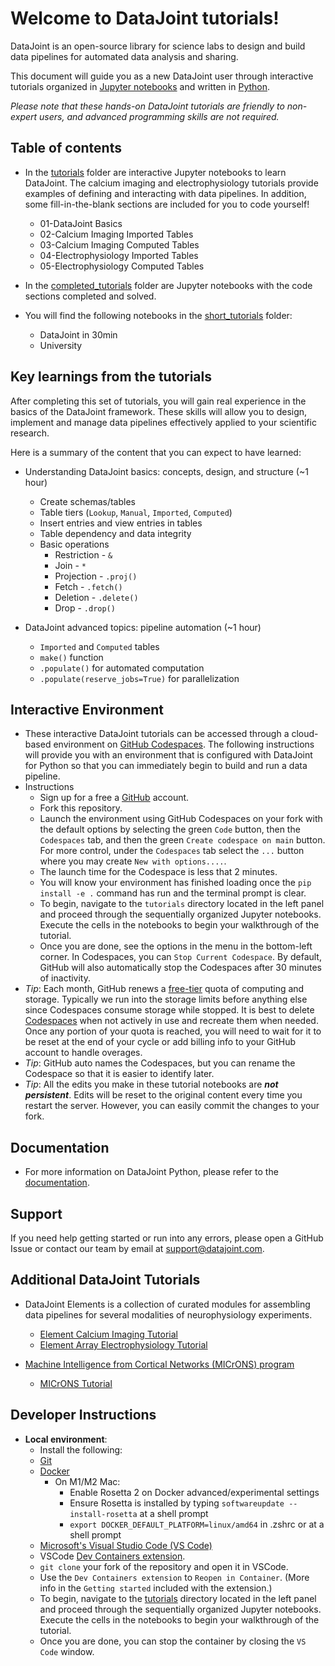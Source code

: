 # Welcome to DataJoint tutorials!

DataJoint is an open-source library for science labs to design and build data pipelines for automated data analysis and sharing.

This document will guide you as a new DataJoint user through interactive tutorials organized in [Jupyter notebooks](https://jupyter-notebook.readthedocs.io/en/stable/) and written in [Python](https://www.python.org/).

*Please note that these hands-on DataJoint tutorials are friendly to non-expert users, and advanced programming skills are not required.* 


## Table of contents 
- In the [tutorials](./tutorials) folder are interactive Jupyter notebooks to learn DataJoint. The calcium imaging and electrophysiology tutorials provide examples of defining and interacting with data pipelines. In addition, some fill-in-the-blank sections are included for you to code yourself!
    - 01-DataJoint Basics
    - 02-Calcium Imaging Imported Tables
    - 03-Calcium Imaging Computed Tables
    - 04-Electrophysiology Imported Tables
    - 05-Electrophysiology Computed Tables

- In the [completed_tutorials](./completed_tutorials) folder are Jupyter notebooks with the code sections completed and solved.

- You will find the following notebooks in the [short_tutorials](./short_tutorials) folder:
    - DataJoint in 30min
    - University


## Key learnings from the tutorials

After completing this set of tutorials, you will gain real experience in the basics of the DataJoint framework. These skills will allow you to design, implement and manage data pipelines effectively applied to your scientific research.

Here is a summary of the content that you can expect to have learned:

- Understanding DataJoint basics: concepts, design, and structure (~1 hour)
    - Create schemas/tables
    - Table tiers (`Lookup`, `Manual`, `Imported`, `Computed`)
    - Insert entries and view entries in tables
    - Table dependency and data integrity
    - Basic operations
        - Restriction - `&`
        - Join - `*`
        - Projection - `.proj()`
        - Fetch - `.fetch()`
        - Deletion - `.delete()`
        - Drop - `.drop()`

- DataJoint advanced topics: pipeline automation (~1 hour)
    - `Imported` and `Computed` tables
    - `make()` function 
    - `.populate()` for automated computation
    - `.populate(reserve_jobs=True)` for parallelization
    

## Interactive Environment

- These interactive DataJoint tutorials can be accessed through a cloud-based environment on [GitHub Codespaces](https://github.com/features/codespaces).  The following instructions will provide you with an environment that is configured with DataJoint for Python so that you can immediately begin to build and run a data pipeline.
- Instructions
  - Sign up for a free a [GitHub](https://github.com/) account.
  - Fork this repository.
  - Launch the environment using GitHub Codespaces on your fork with the default options by selecting the green `Code` button, then the `Codespaces` tab, and then the green `Create codespace on main` button. For more control, under the `Codespaces` tab select the `...` button where you may create `New with options....`.
  - The launch time for the Codespace is less that 2 minutes.
  - You will know your environment has finished loading once the `pip install -e .` command has run and the terminal prompt is clear.
  - To begin, navigate to the `tutorials` directory located in the left panel and proceed through the sequentially organized Jupyter notebooks. Execute the cells in the notebooks to begin your walkthrough of the tutorial.
  - Once you are done, see the options in the menu in the bottom-left corner. In Codespaces, you can `Stop Current Codespace`. By default, GitHub will also automatically stop the Codespaces after 30 minutes of inactivity.
- *Tip*: Each month, GitHub renews a [free-tier](https://docs.github.com/en/billing/managing-billing-for-github-codespaces/about-billing-for-github-codespaces#monthly-included-storage-and-core-hours-for-personal-accounts) quota of computing and storage. Typically we run into the storage limits before anything else since Codespaces consume storage while stopped. It is best to delete [Codespaces](https://github.com/codespaces) when not actively in use and recreate them when needed. Once any portion of your quota is reached, you will need to wait for it to be reset at the end of your cycle or add billing info to your GitHub account to handle overages.
- *Tip*: GitHub auto names the Codespaces, but you can rename the Codespace so that it is easier to identify later.
- *Tip*: All the edits you make in these tutorial notebooks are ***not persistent***.  Edits will be reset to the original content every time you restart the server.  However, you can easily commit the changes to your fork.


## Documentation

- For more information on DataJoint Python, please refer to the [documentation](https://datajoint.com/docs/core/datajoint-python/).


## Support
If you need help getting started or run into any errors, please open a GitHub Issue or contact our team by email at support@datajoint.com.


## Additional DataJoint Tutorials

- DataJoint Elements is a collection of curated modules for assembling data pipelines for several modalities of neurophysiology experiments.
  - [Element Calcium Imaging Tutorial](https://github.com/datajoint/element-calcium-imaging#interactive-tutorial)
  - [Element Array Electrophysiology Tutorial](https://github.com/datajoint/workflow-array-ephys#interactive-tutorial)

- [Machine Intelligence from Cortical Networks (MICrONS) program](https://www.microns-explorer.org/)
  - [MICrONS Tutorial](https://github.com/datajoint/microns_phase3_nda#interactive-environment)


## Developer Instructions
- **Local environment**:
   - Install the following:
    - [Git](https://git-scm.com/book/en/v2/Getting-Started-Installing-Git)
    - [Docker](https://docs.docker.com/get-docker/)
      - On M1/M2 Mac:
        - Enable Rosetta 2 on Docker advanced/experimental settings
        - Ensure Rosetta is installed by typing `softwareupdate --install-rosetta` at a shell prompt
        - `export DOCKER_DEFAULT_PLATFORM=linux/amd64` in .zshrc or at a shell prompt
    - [Microsoft's Visual Studio Code (VS Code)](https://code.visualstudio.com/)
    - VSCode [Dev Containers extension](https://marketplace.visualstudio.com/items?itemName=ms-vscode-remote.remote-containers).
    - `git clone` your fork of the repository and open it in VSCode.
    - Use the `Dev Containers extension` to `Reopen in Container`. (More info in the `Getting started` included with the extension.)
    - To begin, navigate to the [tutorials](./tutorials) directory located in the left panel and proceed through the sequentially organized Jupyter notebooks. Execute the cells in the notebooks to begin your walkthrough of the tutorial.
    - Once you are done, you can stop the container by closing the `VS Code` window.